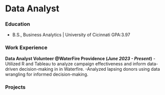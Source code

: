 # Data Analyst

### Education
- B.S., Business Analytics | University of Cicinnati GPA:3.97

### Work Experience
**Data Analyst Volunteer @WaterFire Providence (_June 2023 - Present_)** 
-Utilized R and Tableau to analyze campaign effectiveness and inform data-driven decision-making in in Waterfire.
-Analyzed lapsing donors using data wrangling for informed decision-making.

### Projects

